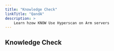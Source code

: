 ```yaml
---
title: "Knowledge Check"
linkTitle: "QandA"
description: >
    Learn hzow KNOW Use Hyperscan on Arm servers
---
```


## Knowledge Check